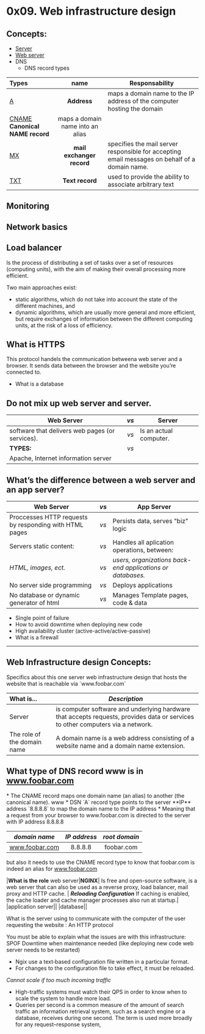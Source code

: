 # 0x09. Web infrastructure design
## Concepts:
  * [Server](https://en.wikipedia.org/wiki/Server_(computing)#Hardware_requirement)
  * [Web server](https://developer.mozilla.org/en-US/docs/Learn/Common_questions/What_is_a_web_server)
  * DNS
    * DNS record types[]()

|Types| name | Responsability |
|:----|:----:|----------------|
[A](https://support.dnsimple.com/articles/a-record/)|**Address**|maps a domain name to the IP address of the computer hosting the domain|An A record uses a domain name to find the IP address of a computer connected to the internet|
[CNAME](https://en.wikipedia.org/wiki/CNAME_record) **Canonical NAME record**| maps a domain name into an alias|
[MX](https://en.wikipedia.org/wiki/MX_record)|**mail exchanger record**|specifies the mail server responsible for accepting email messages on behalf of a domain name.|
[TXT](https://en.wikipedia.org/wiki/TXT_record)|**Text record**|used to provide the ability to associate arbitrary text |

## Monitoring

## Network basics

## Load balancer
<p>
Is the process of distributing a set of tasks over a set of resources (computing units),
with the aim of making their overall processing more efficient.
</p>
Two main approaches exist:

  * static algorithms, which do not take into account the state of the different machines, and
  * dynamic algorithms, which are usually more general and more efficient, but require exchanges of information between the different computing units, at the risk of a loss of efficiency.

## What is HTTPS

This protocol handels the communication betweena web server and a browser.
It sends data between the browser and the website you’re connected to.

  * What is a database

## Do not mix up web server and server.

|**Web Server**|*vs*|**Server**|
|--------------|:--:|----------|
| software that delivers web pages (or services).|*vs*| Is an actual computer.|
|**TYPES:**|*vs*||
|Apache, Internet information server

## What’s the difference between a web server and an app server?

|**Web Server**|*vs*|**App Server**|
|--------------|:--:|----------|
| Proccesses HTTP requests by responding with HTML pages |*vs*| Persists data, serves "biz" logic|
|Servers static content:|*vs*| Handles all aplication operations, between:|
|*HTML, images, ect.* |*vs*| *users, organizations back-end applications or databases.* |
|No server side programming|*vs*| Deploys applications |
|No database or dynamic generator of html|*vs*| Manages Template pages, code & data |

  * Single point of failure
  * How to avoid downtime when deploying new code
  * High availability cluster (active-active/active-passive)
  * What is a firewall

------------------
Web Infrastructure design Concepts:
------------------
<p>
Specifics about this one server web infrastructure design that hosts the website that is reachable via `www.foobar.com`

|What is...| *Description* |
|:---------|---------------|
|Server|is computer software and underlying hardware that accepts requests, provides data or services to other computers via a network.|
|The role of the domain name| A domain name is a web address consisting of a website name and a domain name extension.|

</p>

## What type of DNS record www is in www.foobar.com
<p>
* The CNAME record maps one domain name (an alias) to another (the canonical name). www 
* DSN `A` record type points to the server **IP** address `8.8.8.8` to map the domain name to the IP address
* Meaning that a request from your browser to www.foobar.com is directed to the server with IP address 8.8.8.8

|*domain name*| *IP address*| *root domain*|
|:-----------:|:-----------:|:------------:|
|www.foobar.com | 8.8.8.8| foobar.com |


but also it needs to use the CNAME record type to know that foobar.com is indeed
an alias for www.foobar.com
</p>

|**What is the role** web server|**NGINX**| Is free and open-source software, is a web server that can also be used as a reverse proxy, load balancer, mail proxy and HTTP cache. | ***Reloading Configuration*** If caching is enabled, the cache loader and cache manager processes also run at startup.|
|application server||
|database||

What is the server using to communicate with the computer of the user requesting the website : An HTTP protocol

You must be able to explain what the issues are with this infrastructure:
SPOF
Downtime when maintenance needed (like deploying new code web server needs to be restarted)
* Ngix use a text‑based configuration file written in a particular format.
* For changes to the configuration file to take effect, it must be reloaded.

*Cannot scale if too much incoming traffic*
  * High-traffic systems must watch their QPS in order to know when to scale the system to handle more load.
  * Queries per second is a common measure of the amount of search traffic an information retrieval system, such as a search engine or a database, receives during one second. The term is used more broadly for any request–response system, 
